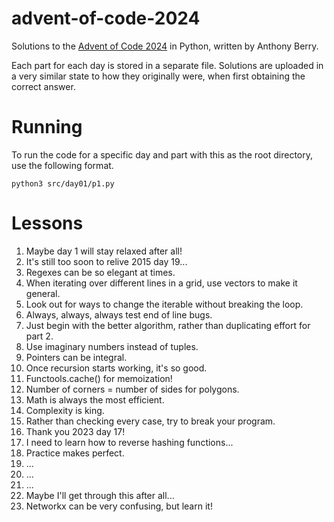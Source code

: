 # advent-of-code-2024
Solutions to the [Advent of Code 2024](https://adventofcode.com/2024) in Python, written by Anthony Berry.

Each part for each day is stored in a separate file.
Solutions are uploaded in a very similar state to how they originally were, when first obtaining the correct answer.

# Running
To run the code for a specific day and part with this as the root directory, use the following format.
```
python3 src/day01/p1.py
```

# Lessons
1. Maybe day 1 will stay relaxed after all!
2. It's still too soon to relive 2015 day 19...
3. Regexes can be so elegant at times.
4. When iterating over different lines in a grid, use vectors to make it general.
5. Look out for ways to change the iterable without breaking the loop.
6. Always, always, always test end of line bugs.
7. Just begin with the better algorithm, rather than duplicating effort for part 2.
8. Use imaginary numbers instead of tuples.
9. Pointers can be integral.
10. Once recursion starts working, it's so good.
11. Functools.cache() for memoization!
12. Number of corners = number of sides for polygons.
13. Math is always the most efficient.
14. Complexity is king.
15. Rather than checking every case, try to break your program.
16. Thank you 2023 day 17!
17. I need to learn how to reverse hashing functions...
18. Practice makes perfect.
19. ...
20. ...
21. ...
22. Maybe I'll get through this after all...
23. Networkx can be very confusing, but learn it!